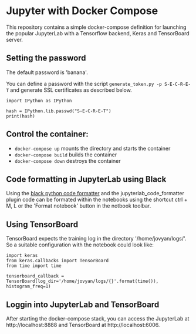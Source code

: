 # Jupyter with Docker Compose

This repository contains a simple docker-compose definition for launching the popular JupyterLab with a Tensorflow backend, Keras and TensorBoard server.

## Setting the password
The default password is 'banana'.

You can define a password with the script ```generate_token.py -p S-E-C-R-E-T``` and generate SSL certificates as described below.
```
import IPython as IPython

hash = IPython.lib.passwd("S-E-C-R-E-T")
print(hash)
```

## Control the container:
* ```docker-compose up``` mounts the directory and starts the container
* ```docker-compose build``` builds the container
* ```docker-compose down``` destroys the container

## Code formatting in JupyterLab using Black
Using the [black python code formatter](https://github.com/psf/black) and the jupyterlab_code_formatter plugin code can be formated within the notebooks using the shortcut ctrl + M, L or the 'Format notebook' button in the notbook toolbar.

## Using TensorBoard
TensorBoard expects the training log in the directory '/home/jovyan/logs/'. So a suitable configuration with the notebook could look like:
```
import keras
from keras.callbacks import TensorBoard
from time import time

tensorboard_callback = TensorBoard(log_dir='/home/jovyan/logs/{}'.format(time()), histogram_freq=1)
```

## Loggin into JupyterLab and TensorBoard
After starting the docker-compose stack, you can access the JupyterLab at http://localhost:8888 and TensorBoard at http://localhost:6006.
